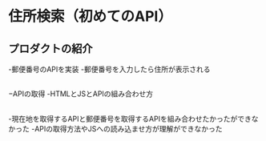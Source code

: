 # 住所検索（初めてのAPI）
## プロダクトの紹介
-郵便番号のAPIを実装
-郵便番号を入力したら住所が表示される
## 
−APIの取得
-HTMLとJSとAPIの組み合わせ方
## 
-現在地を取得するAPIと郵便番号を取得するAPIを組み合わせたかったができなかった
-APIの取得方法やJSへの読み込ませ方が理解ができなかった